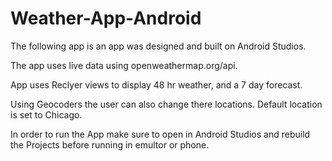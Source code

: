 # Weather-App-Android
The following app is an app was designed and built on Android Studios.

The app uses live data using openweathermap.org/api. 

App uses Reclyer views to display 48 hr weather, and a 7 day forecast. 

Using Geocoders the user can also change there locations. Default location is set to Chicago.

In order to run the App make sure to open in Android Studios and rebuild the Projects before running in emultor or phone.


